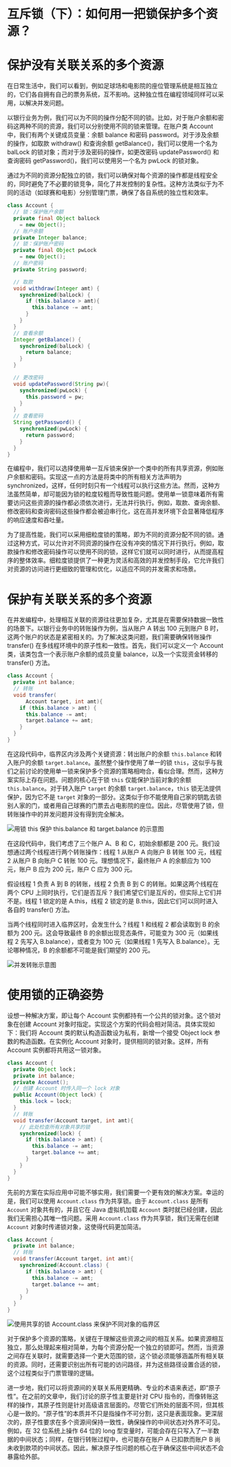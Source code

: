 # 互斥锁（下）：如何用一把锁保护多个资源？

# 保护没有关联关系的多个资源

在日常生活中，我们可以看到，例如足球场和电影院的座位管理系统是相互独立的，它们各自拥有自己的票务系统，互不影响。这种独立性在编程领域同样可以采用，以解决并发问题。

以银行业务为例，我们可以为不同的操作分配不同的锁。比如，对于账户余额和密码这两种不同的资源，我们可以分别使用不同的锁来管理。在账户类 Account 中，我们有两个关键成员变量：余额 balance 和密码 password。对于涉及余额的操作，如取款 withdraw() 和查询余额 getBalance()，我们可以使用一个名为 balLock 的锁对象；而对于涉及密码的操作，如更改密码 updatePassword() 和查询密码 getPassword()，我们可以使用另一个名为 pwLock 的锁对象。

通过为不同的资源分配独立的锁，我们可以确保对每个资源的操作都是线程安全的，同时避免了不必要的锁竞争，简化了并发控制的复杂性。这种方法类似于为不同的活动（如球赛和电影）分别管理门票，确保了各自系统的独立性和效率。

```java
class Account {
  // 锁：保护账户余额
  private final Object balLock
    = new Object();
  // 账户余额
  private Integer balance;
  // 锁：保护账户密码
  private final Object pwLock
    = new Object();
  // 账户密码
  private String password;

  // 取款
  void withdraw(Integer amt) {
    synchronized(balLock) {
      if (this.balance > amt){
        this.balance -= amt;
      }
    }
  }
  // 查看余额
  Integer getBalance() {
    synchronized(balLock) {
      return balance;
    }
  }

  // 更改密码
  void updatePassword(String pw){
    synchronized(pwLock) {
      this.password = pw;
    }
  }
  // 查看密码
  String getPassword() {
    synchronized(pwLock) {
      return password;
    }
  }
}
```

在编程中，我们可以选择使用单一互斥锁来保护一个类中的所有共享资源，例如账户余额和密码。实现这一点的方法是将类中的所有相关方法声明为 synchronized，这样，任何时刻只有一个线程可以执行这些方法。然而，这种方法虽然简单，却可能因为锁的粒度较粗而导致性能问题。使用单一锁意味着所有需要访问这些资源的操作都必须依次进行，无法并行执行。例如，取款、查询余额、修改密码和查询密码这些操作都会被迫串行化，这在高并发环境下会显著降低程序的响应速度和吞吐量。

为了提高性能，我们可以采用细粒度锁的策略，即为不同的资源分配不同的锁。通过这种方式，可以允许对不同资源的操作在没有冲突的情况下并行执行。例如，取款操作和修改密码操作可以使用不同的锁，这样它们就可以同时进行，从而提高程序的整体效率。细粒度锁提供了一种更为灵活和高效的并发控制手段，它允许我们对资源的访问进行更细致的管理和优化，以适应不同的并发需求和场景。

# 保护有关联关系的多个资源

在并发编程中，处理相互关联的资源往往更加复杂，尤其是在需要保持数据一致性的场景下。以银行业务中的转账操作为例，当从账户 A 转出 100 元到账户 B 时，这两个账户的状态是紧密相关的。为了解决这类问题，我们需要确保转账操作 transfer() 在多线程环境中的原子性和一致性。首先，我们可以定义一个 Account 类，该类包含一个表示账户余额的成员变量 balance，以及一个实现资金转移的 transfer() 方法。

```java
class Account {
  private int balance;
  // 转账
  void transfer(
      Account target, int amt){
    if (this.balance > amt) {
      this.balance -= amt;
      target.balance += amt;
    }
  }
}
```

在这段代码中，临界区内涉及两个关键资源：转出账户的余额 `this.balance` 和转入账户的余额 `target.balance`。虽然整个操作使用了单一的锁 `this`，这似乎与我们之前讨论的使用单一锁来保护多个资源的策略相吻合，看似合理。然而，这种方案实际上存在问题。问题的核心在于锁 `this` 仅能保护当前对象的余额 `this.balance`。对于转入账户 `target` 的余额 `target.balance`，`this` 锁无法提供保护，因为它不是 `target` 对象的一部分。这类似于你不能使用自己家的钥匙去锁别人家的门，或者用自己球赛的门票去占电影院的座位。因此，尽管使用了锁，但转账操作中的并发问题并没有得到完全解决。

![用锁 this 保护 this.balance 和 target.balance 的示意图](https://ngte-superbed.oss-cn-beijing.aliyuncs.com/uPic/GGKXAlQDzb1Z.png)

在这段代码中，我们考虑了三个账户 A、B 和 C，初始余额都是 200 元。我们设想通过两个线程进行两个转账操作：线程 1 从账户 A 向账户 B 转账 100 元，线程 2 从账户 B 向账户 C 转账 100 元。理想情况下，最终账户 A 的余额应为 100 元，账户 B 应为 200 元，账户 C 应为 300 元。

假设线程 1 负责 A 到 B 的转账，线程 2 负责 B 到 C 的转账。如果这两个线程在两个 CPU 上同时执行，它们是否互斥？我们希望它们是互斥的，但实际上它们并不是。线程 1 锁定的是 A.this，线程 2 锁定的是 B.this，因此它们可以同时进入各自的 transfer() 方法。

当两个线程同时进入临界区时，会发生什么？线程 1 和线程 2 都会读取到 B 的余额为 200 元。这会导致最终 B 的余额出现竞态条件，可能变为 300 元（如果线程 2 先写入 B.balance），或者变为 100 元（如果线程 1 先写入 B.balance）。无论哪种情况，B 的余额都不可能是我们期望的 200 元。

![并发转账示意图](https://ngte-superbed.oss-cn-beijing.aliyuncs.com/uPic/zXM38Me9bGGw.png)

# 使用锁的正确姿势

设想一种解决方案，即让每个 Account 实例都持有一个公共的锁对象。这个锁对象在创建 Account 对象时指定。实现这个方案的代码会相对简洁。具体实现如下：我们将 Account 类的默认构造函数设为私有，新增一个接受 Object lock 参数的构造函数。在实例化 Account 对象时，提供相同的锁对象。这样，所有 Account 实例都将共用这一锁对象。

```java
class Account {
  private Object lock；
  private int balance;
  private Account();
  // 创建 Account 时传入同一个 lock 对象
  public Account(Object lock) {
    this.lock = lock;
  }
  // 转账
  void transfer(Account target, int amt){
    // 此处检查所有对象共享的锁
    synchronized(lock) {
      if (this.balance > amt) {
        this.balance -= amt;
        target.balance += amt;
      }
    }
  }
}
```

先前的方案在实际应用中可能不够实用，我们需要一个更有效的解决方案。幸运的是，我们可以使用 `Account.class` 作为共享锁。由于 `Account.class` 是所有 `Account` 对象共有的，并且它在 Java 虚拟机加载 `Account` 类时就已经创建，因此我们无需担心其唯一性问题。采用 `Account.class` 作为共享锁，我们无需在创建 `Account` 对象时传递锁对象，这使得代码更加简洁。

```java
class Account {
  private int balance;
  // 转账
  void transfer(Account target, int amt){
    synchronized(Account.class) {
      if (this.balance > amt) {
        this.balance -= amt;
        target.balance += amt;
      }
    }
  }
}
```

![使用共享的锁 Account.class 来保护不同对象的临界区](https://ngte-superbed.oss-cn-beijing.aliyuncs.com/uPic/iJYZSvUsVOcw.png)

对于保护多个资源的策略，关键在于理解这些资源之间的相互关系。如果资源相互独立，那么处理起来相对简单，为每个资源分配一个独立的锁即可。然而，当资源之间存在关联时，就需要选择一个更大范围的锁，这个锁必须能够涵盖所有相关联的资源。同时，还需要识别出所有可能的访问路径，并为这些路径设置合适的锁，这个过程类似于门票管理的逻辑。

进一步地，我们可以将资源间的关联关系用更精确、专业的术语来表述，即“原子性”。在之前的文章中，我们讨论的原子性主要是针对 CPU 指令的，而像转账这样的操作，其原子性则是针对高级语言层面的。尽管它们所处的层面不同，但其核心是一致的。“原子性”的本质并不只是指操作不可分割，这只是表面现象。更深层次的，原子性要求在多个资源间保持一致性，确保操作的中间状态对外界不可见。例如，在 32 位系统上操作 64 位的 long 型变量时，可能会存在只写入了一半数据的中间状态；同样，在银行转账过程中，也可能存在账户 A 已扣款而账户 B 尚未收到款项的中间状态。因此，解决原子性问题的核心在于确保这些中间状态不会暴露给外部。
